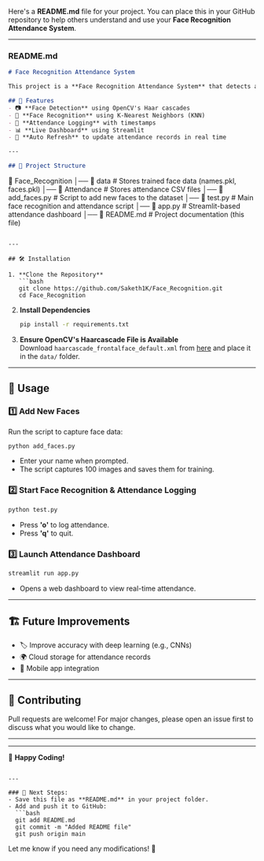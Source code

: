 Here's a **README.md** file for your project. You can place this in your GitHub repository to help others understand and use your **Face Recognition Attendance System**.  

---

### **README.md**
```markdown
# Face Recognition Attendance System

This project is a **Face Recognition Attendance System** that detects and identifies faces to log attendance automatically. It uses **OpenCV**, **scikit-learn**, and **Streamlit** for real-time face detection, recognition, and attendance tracking.

## 🚀 Features
- 📷 **Face Detection** using OpenCV's Haar cascades
- 🧠 **Face Recognition** using K-Nearest Neighbors (KNN)
- 📜 **Attendance Logging** with timestamps
- 📊 **Live Dashboard** using Streamlit
- 🔄 **Auto Refresh** to update attendance records in real time

---

## 📂 Project Structure
```
📁 Face_Recognition
│── 📁 data              # Stores trained face data (names.pkl, faces.pkl)
│── 📁 Attendance        # Stores attendance CSV files
│── 📄 add_faces.py      # Script to add new faces to the dataset
│── 📄 test.py           # Main face recognition and attendance script
│── 📄 app.py            # Streamlit-based attendance dashboard
│── 📄 README.md         # Project documentation (this file)



```

---

## 🛠 Installation

1. **Clone the Repository**  
   ```bash
   git clone https://github.com/Saketh1K/Face_Recognition.git
   cd Face_Recognition
   ```

2. **Install Dependencies**  
   ```bash
   pip install -r requirements.txt
   ```

3. **Ensure OpenCV's Haarcascade File is Available**  
   Download `haarcascade_frontalface_default.xml` from [here](https://github.com/opencv/opencv/tree/master/data/haarcascades) and place it in the `data/` folder.

---

## 🎯 Usage

### 1️⃣ **Add New Faces**
Run the script to capture face data:
   ```bash
   python add_faces.py
   ```
   - Enter your name when prompted.
   - The script captures 100 images and saves them for training.

### 2️⃣ **Start Face Recognition & Attendance Logging**
   ```bash
   python test.py
   ```
   - Press **'o'** to log attendance.
   - Press **'q'** to quit.

### 3️⃣ **Launch Attendance Dashboard**
   ```bash
   streamlit run app.py
   ```
   - Opens a web dashboard to view real-time attendance.

---

## 🏗 Future Improvements
- 🏷️ Improve accuracy with deep learning (e.g., CNNs)
- 🌍 Cloud storage for attendance records
- 📱 Mobile app integration

---

## 🤝 Contributing
Pull requests are welcome! For major changes, please open an issue first to discuss what you would like to change.

---


---

🎉 **Happy Coding!**
```

---

### 📌 Next Steps:
- Save this file as **README.md** in your project folder.
- Add and push it to GitHub:
  ```bash
  git add README.md
  git commit -m "Added README file"
  git push origin main
  ```

Let me know if you need any modifications! 🚀
